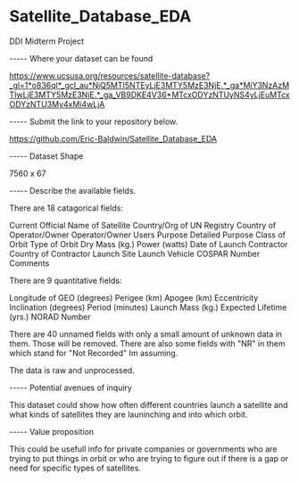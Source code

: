 # Satellite_Database_EDA
DDI Midterm Project


----- Where your dataset can be found

https://www.ucsusa.org/resources/satellite-database?_gl=1*o836ql*_gcl_au*NjQ5MTI5NTEyLjE3MTY5MzE3NjE.*_ga*MjY3NzAzMTIwLjE3MTY5MzE3NjE.*_ga_VB9DKE4V36*MTcxODYzNTUyNS4yLjEuMTcxODYzNTU3My4xMi4wLjA


----- Submit the link to your repository below.

https://github.com/Eric-Baldwin/Satellite_Database_EDA


----- Dataset Shape

7560 x 67


----- Describe the available fields.

There are 18 catagorical fields:

Current Official Name of Satellite
Country/Org of UN Registry
Country of Operator/Owner
Operator/Owner
Users
Purpose
Detailed Purpose
Class of Orbit
Type of Orbit
Dry Mass (kg.)
Power (watts)
Date of Launch
Contractor
Country of Contractor
Launch Site
Launch Vehicle
COSPAR Number
Comments


There are 9 quantitative fields:

Longitude of GEO (degrees)
Perigee (km)
Apogee (km)
Eccentricity
Inclination (degrees)
Period (minutes)
Launch Mass (kg.)
Expected Lifetime (yrs.)
NORAD Number

There are 40 unnamed fields with only a small amount of unknown data in them. Those will be removed. There are also some fields with "NR" in them which stand for "Not Recorded" Im assuming.

The data is raw and unprocessed.


----- Potential avenues of inquiry

This dataset could show how often different countries launch a satellite and what kinds of satellites they are launinching and into which orbit.


----- Value proposition

This could be usefull info for private companies or governments who are trying to put things in orbit or who are trying to figure out if there is a gap or need for specific types of satellites.
